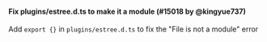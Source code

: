 #### Fix plugins/estree.d.ts to make it a module (#15018 by @kingyue737)

Add `export {}` in `plugins/estree.d.ts` to fix the "File is not a module" error
